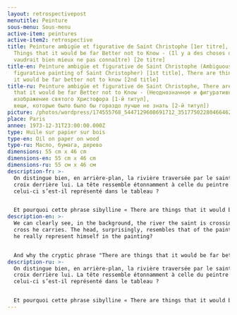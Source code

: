 ```yaml
---
layout: retrospectivepost
menutitle: Peinture
sous-menu: Sous-menu
active-item: peintures
active-item2: retrospective
title: Peinture ambigüe et figurative de Saint Christophe [1er titre], There are
  Things that it would be far Better not to Know - (Il y a des choses qu'il
  vaudrait bien mieux ne pas connaître) [2e titre]
title-en: Peinture ambigüe et figurative de Saint Christophe (Ambiguous and
  figurative painting of Saint Christopher) [1st title], There are things that
  it would be far better not to know [2nd title]
title-ru: Peinture ambigüe et figurative de Saint Christophe, There are Things
  that it would be far Better not to Know - (Неоднозначное и фигуративное
  изображение святого Христофора [1-й титул],                          Есть
  вещи, которые было было бы гораздо лучше не знать [2-й титул])
picture: /photos/wordpress/174555768_5447129608691712_3517750228046646207_n.jpg
place: Paris
annee: 1973-12-31T23:00:00.000Z
type: Huile sur papier sur bois
type-en: Oil on paper on wood
type-ru: Масло, бумага, дерево
dimensions: 55 cm x 46 cm
dimensions-en: 55 cm x 46 cm
dimensions-ru: 55 см x 46 см
description-fr: >-
  On distingue bien, en arrière-plan, la rivière traversée par le saint, la
  croix derrière lui. La tête ressemble étonnamment à celle du peintre ;
  celui-ci s’est-il représenté dans le tableau ?


  Et pourquoi cette phrase sibylline « There are things that it would be far better not to know » (Il y a des choses qu’il vaudrait bien mieux ne jamais connaître) ? De quoi parle le peintre ? Des souvenirs passés ? Choses indicibles mais représentables sur la toile à condition qu'elles soient ambiguës et abstraites.
description-en: >-
  We can clearly see, in the background, the river the saint is crossing and the
  cross he carries. The head, surprisingly, resembles that of the painter; did
  he really represent himself in the painting?


  And why the cryptic phrase "There are things that it would be far better not to know"? What is the painter referring to? Past memories? Things that are unspeakable but representable on the canvas provided they are ambiguous and abstract.
description-ru: >-
  On distingue bien, en arrière-plan, la rivière traversée par le saint, la
  croix derrière lui. La tête ressemble étonnamment à celle du peintre ;
  celui-ci s’est-il représenté dans le tableau ?


  Et pourquoi cette phrase sibylline « There are things that it would be far better not to know » (Il y a des choses qu’il vaudrait bien mieux ne jamais connaître) ? De quoi parle le peintre ? Des souvenirs passés ? Choses indicibles mais représentables sur la toile à condition qu'elles soient ambiguës et abstraites.
---
```

